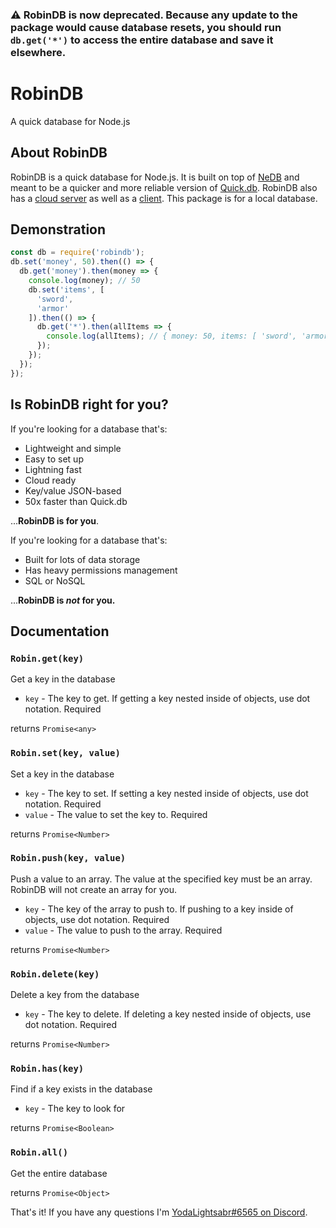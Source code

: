 ### ⚠️ RobinDB is now deprecated. Because any update to the package would cause database resets, you should run `db.get('*')` to access the entire database and save it elsewhere.

# RobinDB
A quick database for Node.js
## About RobinDB
RobinDB is a quick database for Node.js. It is built on top of [NeDB](https://github.com/louischatriot/nedb/) and meant to be a quicker and more reliable version of [Quick.db](https://github.com/lorencerri/quick.db). RobinDB also has a [cloud server](https://npmjs.com/package/robindb-server) as well as a [client](https://npmjs.com/package/robindb-client). This package is for a local database.

## Demonstration
```js
const db = require('robindb');
db.set('money', 50).then(() => {
  db.get('money').then(money => {
    console.log(money); // 50
    db.set('items', [
      'sword',
      'armor'
    ]).then(() => {
      db.get('*').then(allItems => {
        console.log(allItems); // { money: 50, items: [ 'sword', 'armor' ] }
      });
    });
  });
});
```

## Is RobinDB right for you?
If you're looking for a database that's:
 - Lightweight and simple
 - Easy to set up
 - Lightning fast
 - Cloud ready
 - Key/value JSON-based
 - 50x faster than Quick.db

...**RobinDB is for you**.

If you're looking for a database that's:
 - Built for lots of data storage
 - Has heavy permissions management
 - SQL or NoSQL

...**RobinDB is *not* for you.**

## Documentation

### `Robin.get(key)`
Get a key in the database
 - `key` - The key to get. If getting a key nested inside of objects, use dot notation. Required

returns `Promise<any>`

### `Robin.set(key, value)`
Set a key in the database
 - `key` - The key to set. If setting a key nested inside of objects, use dot notation. Required
 - `value` - The value to set the key to. Required

returns `Promise<Number>`

### `Robin.push(key, value)`
Push a value to an array. The value at the specified key must be an array. RobinDB will not create an array for you.
 - `key` - The key of the array to push to. If pushing to a key inside of objects, use dot notation. Required
 - `value` - The value to push to the array. Required

returns `Promise<Number>`


### `Robin.delete(key)`
Delete a key from the database
 - `key` - The key to delete. If deleting a key nested inside of objects, use dot notation. Required

returns `Promise<Number>`


### `Robin.has(key)`
Find if a key exists in the database
 - `key` - The key to look for

returns `Promise<Boolean>`


### `Robin.all()`
Get the entire database

returns `Promise<Object>`

That's it! If you have any questions I'm [YodaLightsabr#6565 on Discord](https://discord.gg/M8YY32acjm).
